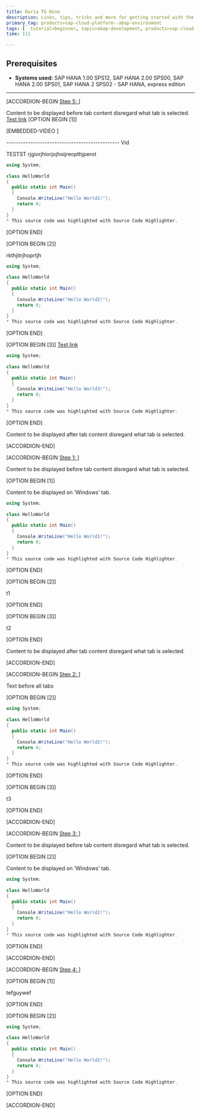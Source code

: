```yaml
---
title: Daria TG Nine
description: Links, tips, tricks and more for getting started with the SAP HANA, express edition
primary_tag: products>sap-cloud-platform--abap-environment  
tags: [  tutorial>beginner, topic>abap-development, products>sap-cloud-platform]
time: 111

---
```

## Prerequisites  
 - **Systems used:** SAP HANA 1.00 SPS12, SAP HANA 2.00 SPS00, SAP HANA 2.00 SPS01, SAP HANA 2 SPS02 - SAP HANA, express edition


---
[ACCORDION-BEGIN [Step 5: ](ONE)]

Content to be displayed before tab content disregard what tab is selected.
[Test link](https://localhost:4004/testLink)
[OPTION BEGIN [1]]


[EMBEDDED-VIDEO [](https://www.youtube.com/watch?v=G1IbRujko-A)]


----------------------------------------------- Vid

TESTST rjgiorjhiorjojhoijreopthjperot

```c#
using System;
 
class HelloWorld
{
  public static int Main()
  {
    Console.WriteLine("Hello World1!");
    return 0;
  }
}
* This source code was highlighted with Source Code Highlighter.
```
[OPTION END]

[OPTION BEGIN [2]]

rkthjitrjhoprtjh

```c#
using System;
 
class HelloWorld
{
  public static int Main()
  {
    Console.WriteLine("Hello World2!");
    return 0;
  }
}
* This source code was highlighted with Source Code Highlighter.
```

[OPTION END]

[OPTION BEGIN [3]]
[Test link](https://localhost:4004/testLink)
```c#
using System;
 
class HelloWorld
{
  public static int Main()
  {
    Console.WriteLine("Hello World3!");
    return 0;
  }
}
* This source code was highlighted with Source Code Highlighter.
```

[OPTION END]

Content to be displayed after tab content disregard what tab is selected.

[ACCORDION-END]

[ACCORDION-BEGIN [Step 1: ](TWO)]

Content to be displayed before tab content disregard what tab is selected.

[OPTION BEGIN [1]]

Content to be displayed on ‘Windows’ tab.

```c#
using System;
 
class HelloWorld
{
  public static int Main()
  {
    Console.WriteLine("Hello World1!");
    return 0;
  }
}
* This source code was highlighted with Source Code Highlighter.
```
[OPTION END]

[OPTION BEGIN [2]]

t1

[OPTION END]

[OPTION BEGIN [3]]

t2

[OPTION END]

Content to be displayed after tab content disregard what tab is selected.

[ACCORDION-END]


[ACCORDION-BEGIN [Step 2: ](THREE)] 

Text before all tabs

[OPTION BEGIN [2]]

```c#
using System;
 
class HelloWorld
{
  public static int Main()
  {
    Console.WriteLine("Hello World2!");
    return 0;
  }
}
* This source code was highlighted with Source Code Highlighter.
```
[OPTION END]

[OPTION BEGIN [3]]

t3

[OPTION END]

[ACCORDION-END]  

[ACCORDION-BEGIN [Step 3: ](FOUR)]

Content to be displayed before tab content disregard what tab is selected.

[OPTION BEGIN [2]]

Content to be displayed on ‘Windows’ tab.

```c#
using System;
 
class HelloWorld
{
  public static int Main()
  {
    Console.WriteLine("Hello World2!");
    return 0;
  }
}
* This source code was highlighted with Source Code Highlighter.
```
[OPTION END]
 
[ACCORDION-END]  

[ACCORDION-BEGIN [Step 4: ](FIVE)]

[OPTION BEGIN [1]]

tefguywef

[OPTION END]

[OPTION BEGIN [2]]

```c#
using System;
 
class HelloWorld
{
  public static int Main()
  {
    Console.WriteLine("Hello World2!");
    return 0;
  }
}
* This source code was highlighted with Source Code Highlighter.
```

[OPTION END]


[ACCORDION-END]
